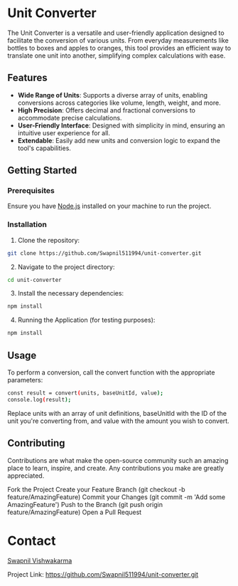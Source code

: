 # Unit Converter

The Unit Converter is a versatile and user-friendly application designed to facilitate the conversion of various units. From everyday measurements like bottles to boxes and apples to oranges, this tool provides an efficient way to translate one unit into another, simplifying complex calculations with ease.

## Features

- **Wide Range of Units**: Supports a diverse array of units, enabling conversions across categories like volume, length, weight, and more.
- **High Precision**: Offers decimal and fractional conversions to accommodate precise calculations.
- **User-Friendly Interface**: Designed with simplicity in mind, ensuring an intuitive user experience for all.
- **Extendable**: Easily add new units and conversion logic to expand the tool's capabilities.

## Getting Started

### Prerequisites

Ensure you have [Node.js](https://nodejs.org/) installed on your machine to run the project.

### Installation

1. Clone the repository:

```bash
git clone https://github.com/Swapnil511994/unit-converter.git
```

2. Navigate to the project directory:

```bash
cd unit-converter
```

3. Install the necessary dependencies:

```bash
npm install
```

4. Running the Application (for testing purposes):

```bash
npm install
```

## Usage

To perform a conversion, call the convert function with the appropriate parameters:

```bash
const result = convert(units, baseUnitId, value);
console.log(result);
```

Replace units with an array of unit definitions, baseUnitId with the ID of the unit you're converting from, and value with the amount you wish to convert.

## Contributing

Contributions are what make the open-source community such an amazing place to learn, inspire, and create. Any contributions you make are greatly appreciated.

Fork the Project
Create your Feature Branch (git checkout -b feature/AmazingFeature)
Commit your Changes (git commit -m 'Add some AmazingFeature')
Push to the Branch (git push origin feature/AmazingFeature)
Open a Pull Request

# Contact

[Swapnil Vishwakarma](https://www.linkedin.com/in/swapnilvishwakarma/)

Project Link: https://github.com/Swapnil511994/unit-converter.git
